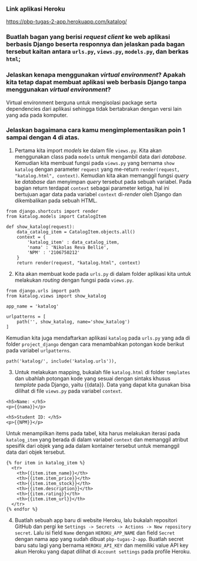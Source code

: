 ### Link aplikasi Heroku
https://pbp-tugas-2-app.herokuapp.com/katalog/

### Buatlah bagan yang berisi *request client* ke web aplikasi berbasis Django beserta responnya dan jelaskan pada bagan tersebut kaitan antara `urls.py`, `views.py`, `models.py`, dan berkas `html`;

### Jelaskan kenapa menggunakan *virtual environment*? Apakah kita tetap dapat membuat aplikasi web berbasis Django tanpa menggunakan *virtual environment*?
Virtual environment berguna untuk mengisolasi package serta dependencies dari aplikasi sehingga tidak bertabrakan dengan versi lain yang ada pada komputer.

### Jelaskan bagaimana cara kamu mengimplementasikan poin 1 sampai dengan 4 di atas.
1. Pertama kita import *models* ke dalam file `views.py`. Kita akan menggunakan class pada `models` untuk mengambil data dari *database*. Kemudian kita membuat fungsi pada `views.py` yang bernama `show katalog` dengan parameter `request` yang me-return `render(request, "katalog.html", context)`. Kemudian kita akan memanggil fungsi *query* ke *database* dan menyimpan *query* tersebut pada sebuah variabel. Pada bagian return terdapat `context` sebagai parameter ketiga, hal ini bertujuan agar data pada variabel `context` di-*render* oleh Django dan dikembalikan pada sebuah HTML.
```
from django.shortcuts import render
from katalog.models import CatalogItem

def show_katalog(request):
    data_catalog_item = CatalogItem.objects.all()
    context = {
        'katalog_item' : data_catalog_item,
        'nama' : 'Nikolas Reva Bellie',
        'NPM' : '2106750212'
    }
    return render(request, "katalog.html", context)
```

2. Kita akan membuat kode pada `urls.py` di dalam folder aplikasi kita untuk melakukan *routing* dengan fungsi pada `views.py`.
```
from django.urls import path
from katalog.views import show_katalog

app_name = 'katalog'

urlpatterns = [
    path('', show_katalog, name='show_katalog')
]
```
Kemudian kita juga mendaftarkan aplikasi `katalog` pada `urls.py` yang ada di folder `project_django` dengan cara menambahkan potongan kode berikut pada variabel `urlpatterns`.
```
path('katalog/', include('katalog.urls')),
```

3. Untuk melakukan mapping, bukalah file `katalog.html` di folder `templates` dan ubahlah potongan kode yang sesuai dengan sintaks khusus *template* pada Django, yaitu {{data}}. Data yang dapat kita gunakan bisa dilihat di file `views.py` pada variabel `context`.
```
<h5>Name: </h5>
<p>{{nama}}</p>

<h5>Student ID: </h5>
<p>{{NPM}}</p>
```

Untuk menampilkan items pada tabel, kita harus melakukan iterasi pada `katalog_item` yang berada di dalam variabel `context` dan memanggil atribut spesifik dari objek yang ada dalam kontainer tersebut untuk memanggil data dari objek tersebut.
```
{% for item in katalog_item %}
  <tr>
    <th>{{item.item_name}}</th>
    <th>{{item.item_price}}</th>
    <th>{{item.item_stock}}</th>
    <th>{{item.description}}</th>
    <th>{{item.rating}}</th>
    <th>{{item.item_url}}</th>
  </tr>
{% endfor %}
```
4. Buatlah sebuah app baru di website Heroku, lalu bukalah repositori GitHub dan pergi ke `Settings -> Secrets -> Actions -> New repository secret`. Lalu isi field `Name` dengan `HEROKU_APP_NAME` dan field `Secret` dengan nama app yang sudah dibuat `pbp-tugas-2-app`. Buatlah secret baru satu lagi yang bernama `HEROKU_API_KEY` dan memiliki value API key akun Heroku yang dapat dilihat di `Account settings` pada profile Heroku.
